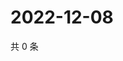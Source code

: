 # 2022-12-08

共 0 条

<!-- BEGIN WEIBO -->
<!-- 最后更新时间 Thu Dec 08 2022 00:19:33 GMT+0800 (China Standard Time) -->

<!-- END WEIBO -->
